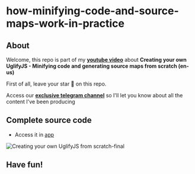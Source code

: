 # how-minifying-code-and-source-maps-work-in-practice

## About
Welcome, this repo is part of my [**youtube video**](https://bit.ly/creating-your-own-uglifyjs-ew) about **Creating your own UglifyJS - Minifying code and generating source maps from scratch (en-us)**


First of all, leave your star 🌟 on this repo.

Access our [**exclusive telegram channel**](https://t.me/ErickWendelContentHub) so I'll let you know about all the content I've been producing 

## Complete source code
- Access it in [app](./recorded/)

![Creating your own UglifyJS from scratch-final](https://github.com/ErickWendel/how-minifying-code-and-source-maps-work-in-practice/assets/8060102/17627dbd-f401-4813-b3d6-a71c4286573d)



## Have fun!

